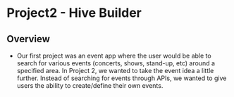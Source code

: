 # Project2 - Hive Builder

## Overview

* Our first project was an event app where the user would be able to search for various events (concerts, shows, stand-up, etc) around a specified area. In Project 2, we wanted to take the event idea a little further. Instead of searching for events through APIs, we wanted to give users the ability to create/define their own events. 